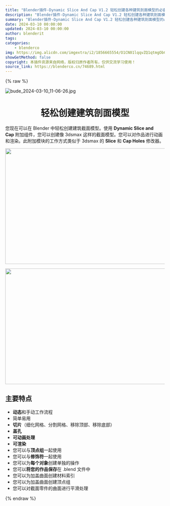 ```yaml
---
title: "Blender插件-Dynamic Slice And Cap V1.2 轻松创建各种建筑剖面模型的必备工具 + 视频教程"
description: "Blender插件-Dynamic Slice And Cap V1.2 轻松创建各种建筑剖面模型的必备工具 + 视频教程"
summary: "Blender插件-Dynamic Slice And Cap V1.2 轻松创建各种建筑剖面模型的必备工具 + 视频教程"
date: 2024-03-10 00:00:00
updated: 2024-03-10 00:00:00
author: blenderit
tags: 
categories:
    - blenderco
img: https://img.alicdn.com/imgextra/i2/1856665554/O1CN01lqqvZQ1qtmgObCAIC_!!1856665554.jpg
showGetMethod: false
copyright: 本插件资源来自网络，版权归原作者所有，仅供交流学习使用！
source_link: https://blenderco.cn/74689.html
---
```


{% raw %}
<p><img src="https://img.alicdn.com/imgextra/i2/1856665554/O1CN01QkO0k41qtmgMVrPVz_!!1856665554.jpg" alt="bude_2024-03-10_11-06-26.jpg"></p><h1 style="text-align: center;"><b>轻松创建建筑剖面模型</b></h1><p>您现在可以在 Blender 中轻松创建建筑截面模型。使用 <b>Dynamic Slice and Cap</b> 附加组件，您可以创建像 3dsmax 这样的截面模型。您可以对作品进行动画和渲染。此附加模块的工作方式类似于 3dsmax 的 <b>Slice</b> 和 <b>Cap Holes</b> 修改器。</p><p><img loading="lazy" class="alignnone size-full wp-image-74691" src="https://img.blenderco.cn/wp-content/img/2024/03/20240310032041120.gif" alt="" width="648" height="364"></p><p><img loading="lazy" class="alignnone size-full wp-image-74692" src="https://img.blenderco.cn/wp-content/img/2024/03/20240310032638570.gif" alt="" width="648" height="364"></p><h2><b>主要特点</b></h2><ul>
<li><b>动态</b>和手动工作流程</li>
<li>简单易用</li>
<li><b>切片</b>（细化网格、分割网格、移除顶部、移除底部）</li>
<li><b>盖孔</b></li>
<li><b>可动画处理</b></li>
<li><b>可渲染</b></li>
<li>您可以与<b>顶点组</b>一起使用</li>
<li>您可以与<b>修饰符</b>一起使用</li>
<li>您可以为<b>每个对象</b>创建单独的操作</li>
<li>您可以<b>将您的作品保存</b>在 .blend 文件中</li>
<li>您可以为加盖曲面创建材料索引</li>
<li>您可以为加盖曲面创建顶点组</li>
<li>您可以对截面零件的曲面进行平滑处理</li>
</ul>
<div style="display: none">blenderco</div>
{% endraw %}